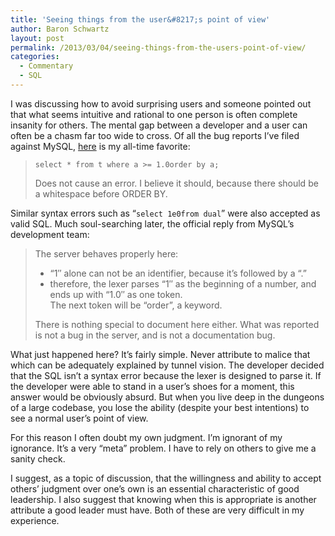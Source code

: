```yaml
---
title: 'Seeing things from the user&#8217;s point of view'
author: Baron Schwartz
layout: post
permalink: /2013/03/04/seeing-things-from-the-users-point-of-view/
categories:
  - Commentary
  - SQL
---
```

I was discussing how to avoid surprising users and someone pointed out that what seems intuitive and rational to one person is often complete insanity for others. The mental gap between a developer and a user can often be a chasm far too wide to cross. Of all the bug reports I&#8217;ve filed against MySQL, [here][1] is my all-time favorite:

> `select * from t where a >= 1.0order by a;`
> 
> Does not cause an error. I believe it should, because there should be a whitespace before ORDER BY.

Similar syntax errors such as &#8220;`select 1e0from dual`&#8221; were also accepted as valid SQL. Much soul-searching later, the official reply from MySQL&#8217;s development team:

> The server behaves properly here:  
> - &#8220;1&#8243; alone can not be an identifier, because it&#8217;s followed by a &#8220;.&#8221;  
> - therefore, the lexer parses &#8220;1&#8243; as the beginning of a number, and ends up with &#8220;1.0&#8243; as one token.  
> The next token will be &#8220;order&#8221;, a keyword.
> 
> There is nothing special to document here either. What was reported is not a bug in the server, and is not a documentation bug.

What just happened here? It&#8217;s fairly simple. Never attribute to malice that which can be adequately explained by tunnel vision. The developer decided that the SQL isn&#8217;t a syntax error because the lexer is designed to parse it. If the developer were able to stand in a user&#8217;s shoes for a moment, this answer would be obviously absurd. But when you live deep in the dungeons of a large codebase, you lose the ability (despite your best intentions) to see a normal user&#8217;s point of view.

For this reason I often doubt my own judgment. I&#8217;m ignorant of my ignorance. It&#8217;s a very &#8220;meta&#8221; problem. I have to rely on others to give me a sanity check. 

I suggest, as a topic of discussion, that the willingness and ability to accept others&#8217; judgment over one&#8217;s own is an essential characteristic of good leadership. I also suggest that knowing when this is appropriate is another attribute a good leader must have. Both of these are very difficult in my experience.

 [1]: http://bugs.mysql.com/bug.php?id=44833